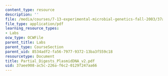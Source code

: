 ```yaml
---
content_type: resource
description: ''
file: /media/courses/7-13-experimental-microbial-genetics-fall-2003/37aee908ac5c226af6c20129f247aa66_Partial_Digests_PlasmidDNA_v2.pdf
file_type: application/pdf
learning_resource_types:
- Labs
ocw_type: OCWFile
parent_title: Labs
parent_type: CourseSection
parent_uid: 8534adf2-fa56-7977-9372-13ba3f559c18
resourcetype: Document
title: Partial_Digests_PlasmidDNA_v2.pdf
uid: 37aee908-ac5c-226a-f6c2-0129f247aa66
---
```

